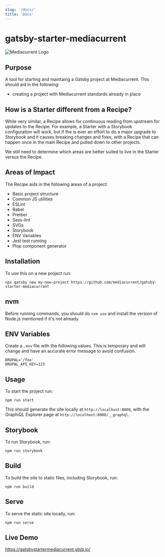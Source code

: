```yaml
---
slug: '/docs/'
title: 'Docs'
---
```


# gatsby-starter-mediacurrent

![Mediacurrent Logo](https://www.drupal.org/files/styles/grid-3-2x/public/mc-blue-mediacurrent.png?itok=YDAOeM5m)

## Purpose

A tool for starting and maintaing a Gatsby project at Mediacurrent.
This should aid in the following:

- creating a project with Mediacurrent standards already in place

## How is a Starter different from a Recipe?

While very similar, a Recipe allows for continuous reading from upstream for updates to the Recipe. For example, a Starter with a Storybook configuration will work, but if the is ever an effort to do a major upgrade to Storybook and it causes breaking changes and fixes, with a Recipe that can happen once in the main Recipe and pulled down to other projects.

We still need to determine which areas are better suited to live in the Starter versus the Recipe.

## Areas of Impact

The Recipe aids in the following areas of a project:

- Basic project structure
- Common JS utilities
- ESLint
- Babel
- Prettier
- Sass-lint
- SVGs
- Storybook
- ENV Variables
- Jest test running
- Plop component generator

## Installation

To use this on a new project run:

`npx gatsby new my-new-project https://github.com/mediacurrent/gatsby-starter-mediacurrent`

## nvm

Before running commands, you should do `nvm use` and install the version of Node.js mentioned if it's not already.

## ENV Variables

Create a `.env` file with the following values. This is temporary and will change and have an accurate error message to avoid confusion.

```
DRUPAL='/foo'
DRUPAL_API_KEY=123
```

## Usage

To start the project run:

`npm run start`

This should generate the site locally at `http://localhost:8000`, with the GraphiQL Explorer page at `http://localhost:8000/__graphql`.

## Storybook

To run Storybook, run:

`npm run storybook`

## Build

To build the site to static files, including Storybook, run:

`npm run build`

## Serve

To serve the static site locally, run:

`npm run serve`

## Live Demo

https://gatsbystartermediacurrent.gtsb.io/

